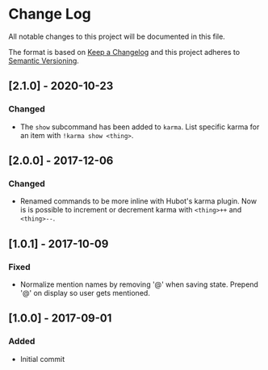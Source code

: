 # Change Log

All notable changes to this project will be documented in this file.

The format is based on [Keep a Changelog](http://keepachangelog.com/)
and this project adheres to [Semantic Versioning](http://semver.org/).

## [2.1.0] - 2020-10-23

### Changed

- The `show` subcommand has been added to `karma`. List specific karma for an item with `!karma show <thing>`.

## [2.0.0] - 2017-12-06

### Changed

- Renamed commands to be more inline with Hubot's karma plugin. Now is is possible to increment or decrement karma with `<thing>++` and `<thing>--`.

## [1.0.1] - 2017-10-09

### Fixed

- Normalize mention names by removing '@' when saving state.
  Prepend '@' on display so user gets mentioned.

## [1.0.0] - 2017-09-01

### Added

- Initial commit

